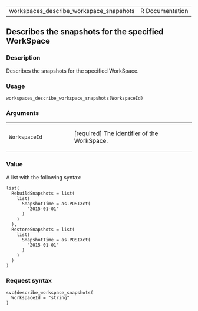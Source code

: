 <table style="width: 100%;">
<tbody>
<tr class="odd">
<td>workspaces_describe_workspace_snapshots</td>
<td style="text-align: right;">R Documentation</td>
</tr>
</tbody>
</table>

## Describes the snapshots for the specified WorkSpace

### Description

Describes the snapshots for the specified WorkSpace.

### Usage

    workspaces_describe_workspace_snapshots(WorkspaceId)

### Arguments

<table>
<colgroup>
<col style="width: 35%" />
<col style="width: 65%" />
</colgroup>
<tbody>
<tr class="odd">
<td><code
id="workspaces_describe_workspace_snapshots_:_WorkspaceId">WorkspaceId</code></td>
<td><p>[required] The identifier of the WorkSpace.</p></td>
</tr>
</tbody>
</table>

### Value

A list with the following syntax:

    list(
      RebuildSnapshots = list(
        list(
          SnapshotTime = as.POSIXct(
            "2015-01-01"
          )
        )
      ),
      RestoreSnapshots = list(
        list(
          SnapshotTime = as.POSIXct(
            "2015-01-01"
          )
        )
      )
    )

### Request syntax

    svc$describe_workspace_snapshots(
      WorkspaceId = "string"
    )
